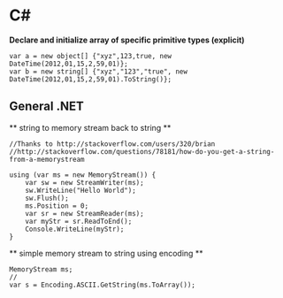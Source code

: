 C#
==

**Declare and initialize array of specific primitive types (explicit)**

    var a = new object[] {"xyz",123,true, new DateTime(2012,01,15,2,59,01)};
    var b = new string[] {"xyz","123","true", new DateTime(2012,01,15,2,59,01).ToString()};


General .NET
------------



** string to memory stream back to string **

    //Thanks to http://stackoverflow.com/users/320/brian
    //http://stackoverflow.com/questions/78181/how-do-you-get-a-string-from-a-memorystream
    
    using (var ms = new MemoryStream()) {
        var sw = new StreamWriter(ms);
        sw.WriteLine("Hello World");
        sw.Flush();
        ms.Position = 0;
        var sr = new StreamReader(ms);
        var myStr = sr.ReadToEnd();
        Console.WriteLine(myStr);
    }
    


** simple memory stream to string using encoding **

    MemoryStream ms;
    //
    var s = Encoding.ASCII.GetString(ms.ToArray());